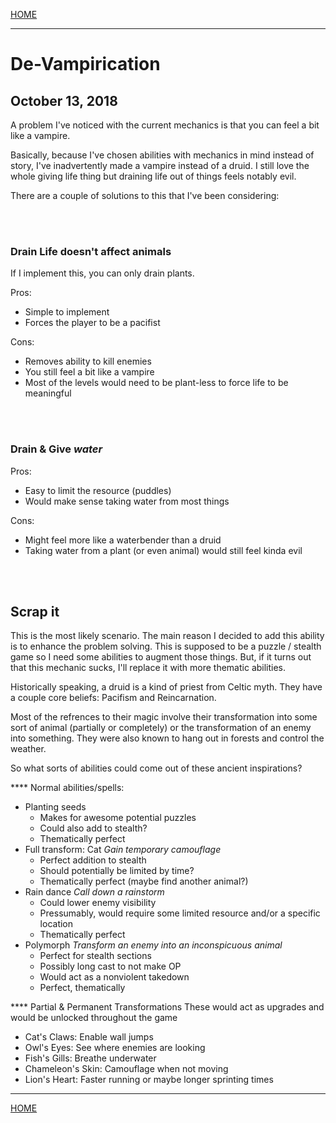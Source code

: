 
[HOME](https://avijr.com)

---

# De-Vampirication
## October 13, 2018

A problem I've noticed with the current mechanics is that you can feel a bit like a vampire.

Basically, because I've chosen abilities with mechanics in mind instead of story, I've inadvertently made a vampire instead of a druid. I still love the whole giving life thing but draining life out of things feels notably evil.



There are a couple of solutions to this that I've been considering:

<br/>
<br/>

### Drain Life doesn't affect animals

If I implement this, you can only drain plants.

Pros:
- Simple to implement
- Forces the player to be a pacifist

Cons:
- Removes ability to kill enemies
- You still feel a bit like a vampire
- Most of the levels would need to be plant-less to force life to be meaningful

<br/>
<br/>

### Drain & Give *water*

Pros:
- Easy to limit the resource (puddles)
- Would make sense taking water from most things

Cons:
- Might feel more like a waterbender than a druid
- Taking water from a plant (or even animal) would still feel kinda evil

<br/>
<br/>

## Scrap it

This is the most likely scenario. The main reason I decided to add this ability is to enhance the problem solving. This is supposed to be a puzzle / stealth game so I need some abilities to augment those things. But, if it turns out that this mechanic sucks, I'll replace it with more thematic abilities.

Historically speaking, a druid is a kind of priest from Celtic myth. They have a couple core beliefs: Pacifism and Reincarnation.

Most of the refrences to their magic involve their transformation into some sort of animal (partially or completely) or the transformation of an enemy into something. They were also known to hang out in forests and control the weather.

So what sorts of abilities could come out of these ancient inspirations?

**** Normal abilities/spells:
- Planting seeds
  - Makes for awesome potential puzzles
  - Could also add to stealth?
  - Thematically perfect
- Full transform: Cat *Gain temporary camouflage*
  - Perfect addition to stealth
  - Should potentially be limited by time?
  - Thematically perfect (maybe find another animal?)
- Rain dance *Call down a rainstorm*
  - Could lower enemy visibility
  - Pressumably, would require some limited resource and/or a specific location
  - Thematically perfect
- Polymorph *Transform an enemy into an inconspicuous animal*
  - Perfect for stealth sections
  - Possibly long cast to not make OP
  - Would act as a nonviolent takedown
  - Perfect, thematically
  
**** Partial & Permanent Transformations
These would act as upgrades and would be unlocked throughout the game
- Cat's Claws: Enable wall jumps
- Owl's Eyes: See where enemies are looking
- Fish's Gills: Breathe underwater
- Chameleon's Skin: Camouflage when not moving
- Lion's Heart: Faster running or maybe longer sprinting times


---

[HOME](https://avijr.com)
